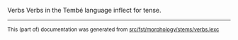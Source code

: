 Verbs
Verbs in the Tembé language inflect for tense.

* * *

<small>This (part of) documentation was generated from [src/fst/morphology/stems/verbs.lexc](https://github.com/giellalt/lang-tqb/blob/main/src/fst/morphology/stems/verbs.lexc)</small>
